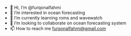 - 👋 Hi, I’m @furqonalfahmi
- 👀 I’m interested in ocean forecasting
- 🌱 I’m currently learning roms and wavewatch
- 💞️ I’m looking to collaborate on ocean forecasting system
- 📫 How to reach me furqonalfahmi@gmail.com

<!---
furqonalfahmi/furqonalfahmi is a ✨ special ✨ repository because its `README.md` (this file) appears on your GitHub profile.
You can click the Preview link to take a look at your changes.
--->
